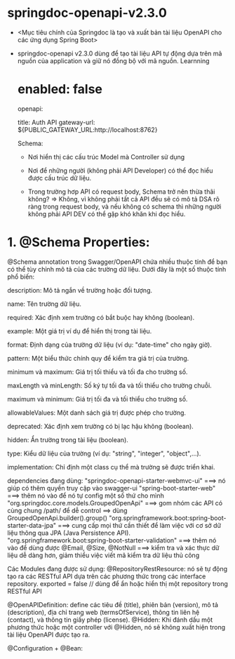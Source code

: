 # springdoc-openapi-v2.3.0
- <Mục tiêu chính của Springdoc là tạo và xuất bản tài liệu OpenAPI cho các ứng dụng Spring Boot>
- springdoc-openapi v2.3.0 dùng để tạo tài liệu API tự động dựa trên mã nguồn của application và giữ nó đồng bộ với mã nguồn.
Learnning

  # enabled: false 
  openapi:
  
  title: Auth API
  gateway-url: ${PUBLIC_GATEWAY_URL:http://localhost:8762}

  Schema: 
  - Nơi hiển thị các cấu trúc Model mà Controller sử dụng
  - Nơi để những người (không phải API Developer) có thể đọc hiểu được cấu trúc dữ liệu.

  - Trong trường hơp API có request body, Schema trở nên thừa thãi không?
  => Không, vì không phải tất cả API đều sẽ có mô tả DSA rõ ràng trong request body, và nếu không có schema thì những người không phải API DEV có thể gặp khó khăn khi đọc hiểu.


# 1. @Schema Properties:

  @Schema annotation trong Swagger/OpenAPI chứa nhiều thuộc tính để bạn có thể tùy chỉnh mô tả của các trường dữ liệu. Dưới đây là một số thuộc tính phổ biến:
  
  description: Mô tả ngắn về trường hoặc đối tượng.
  
  name: Tên trường dữ liệu.
  
  required: Xác định xem trường có bắt buộc hay không (boolean).
  
  example: Một giá trị ví dụ để hiển thị trong tài liệu.
  
  format: Định dạng của trường dữ liệu (ví dụ: "date-time" cho ngày giờ).
  
  pattern: Một biểu thức chính quy để kiểm tra giá trị của trường.
  
  minimum và maximum: Giá trị tối thiểu và tối đa cho trường số.
  
  maxLength và minLength: Số ký tự tối đa và tối thiểu cho trường chuỗi.
  
  maximum và minimum: Giá trị tối đa và tối thiểu cho trường số.
  
  allowableValues: Một danh sách giá trị được phép cho trường.
  
  deprecated: Xác định xem trường có bị lạc hậu không (boolean).
  
  hidden: Ẩn trường trong tài liệu (boolean).
  
  type: Kiểu dữ liệu của trường (ví dụ: "string", "integer", "object",...).
  
  implementation: Chỉ định một class cụ thể mà trường sẽ được triển khai.


  dependencies đang dùng: 
"springdoc-openapi-starter-webmvc-ui" ===> nó giúp có thêm quyền truy cập vào swagger-ui
"spring-boot-starter-web" ===> thêm nó vào để nó tự config một số thứ cho mình
"org.springdoc.core.models.GroupedOpenApi" ===> gom nhóm các API có cùng chung /path/ để dễ control ==> dùng GroupedOpenApi.builder().group()
"org.springframework.boot:spring-boot-starter-data-jpa" ===> cung cấp mọi thứ cần thiết để làm việc với cơ sở dữ liệu thông qua JPA (Java Persistence API).
"org.springframework.boot:spring-boot-starter-validation" ===> thêm nó vào để dùng được @Email, @Size, @NotNull ===> kiểm tra và xác thực dữ liệu dễ dàng hơn, giảm thiểu việc viết mã kiểm tra dữ liệu thủ công



Các Modules đang được sử dụng:
@RepositoryRestResource:  nó sẽ tự động tạo ra các RESTful API dựa trên các phương thức trong các interface repository.
exported = false // dùng để ẩn hoặc hiển thị một repository trong RESTful API

@OpenAPIDefinition: define các tiêu đề (title), phiên bản (version), mô tả (description), địa chỉ trang web (termsOfService), thông tin liên hệ (contact), và thông tin giấy phép (license).
@Hidden: Khi đánh dấu một phương thức hoặc một controller với @Hidden, nó sẽ không xuất hiện trong tài liệu OpenAPI được tạo ra.

@Configuration + @Bean: 
